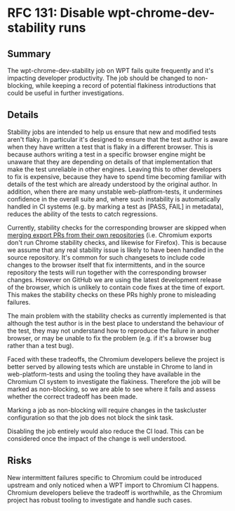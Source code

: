 # RFC 131: Disable wpt-chrome-dev-stability runs

## Summary

The wpt-chrome-dev-stability job on WPT fails quite frequently and
it's impacting developer productivity. The job should be changed to
non-blocking, while keeping a record of potential flakiness
introductions that could be useful in further investigations.

## Details

Stability jobs are intended to help us ensure that new and modified
tests aren't flaky. In particular it's designed to ensure that the
test author is aware when they have written a test that is flaky in a
different browser. This is because authors writing a test in a
specific browser engine might be unaware that they are depending on
details of that implementation that make the test unreliable in other
engines. Leaving this to other developers to fix is expensive, because
they have to spend time becoming familiar with details of the test
which are already understood by the original author. In addition, when
there are many unstable web-platfrom-tests, it undermines confidence
in the overall suite and, where such instability is automatically
handled in CI systems (e.g. by marking a test as [PASS, FAIL] in
metadata), reduces the ability of the tests to catch regressions.

Currently, stability checks for the corresponding browser are skipped
when [merging export PRs from their own
repositories](https://github.com/web-platform-tests/wpt/issues/29737)
(i.e. Chromium exports don't run Chrome stability checks, and
likewise for Firefox). This is because we assume that any real
stability issue is likely to have been handled in the source
repository. It's common for such changesets to include code changes
to the browser itself that fix intermittents, and in the source
repository the tests will run together with the corresponding browser
changes. However on GitHub we are using the latest development
release of the browser, which is unlikely to contain code fixes at
the time of export. This makes the stability checks on these PRs
highly prone to misleading failures.

The main problem with the stability checks as currently implemented is
that although the test author is in the best place to understand the
behaviour of the test, they may not understand how to reproduce the
failure in another browser, or may be unable to fix the problem
(e.g. if it's a browser bug rather than a test bug).

Faced with these tradeoffs, the Chromium developers believe the
project is better served by allowing tests which are unstable in
Chrome to land in web-platform-tests and using the tooling they have
available in the Chromium CI system to investigate the
flakiness. Therefore the job will be marked as non-blocking, so we are
able to see where it fails and assess whether the correct tradeoff has
been made.

Marking a job as non-blocking will require changes in the taskcluster
configuration so that the job does not block the sink task.

Disabling the job entirely would also reduce the CI load. This can be
considered once the impact of the change is well understood.

## Risks

New intermittent failures specific to Chromium could be introduced
upstream and only noticed when a WPT import to Chromium CI
happens. Chromium developers believe the tradeoff is worthwhile, as
the Chromium project has robust tooling to investigate and handle such
cases.
